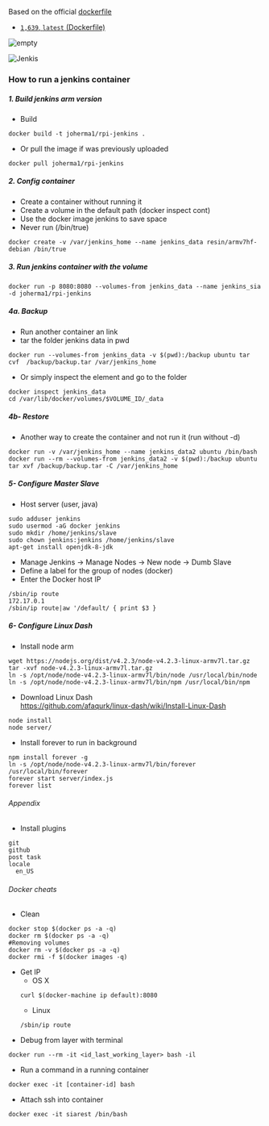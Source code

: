 Based on the official [dockerfile](https://github.com/joherma1/sia-ci/blob/master/jenkins/Dockerfile)
* [`1,639`, `latest` (Dockerfile)](https://github.com/joherma1/sia-ci/blob/master/jenkins/Dockerfile)

![empty](http://cdn.shopify.com/s/files/1/0279/1227/t/5/assets/highsnobiety-logo-badge-white.svg?75070636155751373 "empty")

![Jenkis](http://jenkins-ci.org/sites/default/files/jenkins_logo.png "Jenkins")

### How to run a jenkins container

##### 1. Build jenkins arm version
  * Build  
  ```
  docker build -t joherma1/rpi-jenkins .
  ```
  * Or pull the image if was previously uploaded   
  ```
  docker pull joherma1/rpi-jenkins
  ```

##### 2. Config container
  * Create a container without running it
  * Create a volume in the default path (docker inspect cont)
  * Use the docker image jenkins to save space
  * Never run (/bin/true)   
  ```
  docker create -v /var/jenkins_home --name jenkins_data resin/armv7hf-debian /bin/true
  ```


##### 3. Run jenkins container with the volume
```
docker run -p 8080:8080 --volumes-from jenkins_data --name jenkins_sia -d joherma1/rpi-jenkins
```


##### 4a. Backup
  * Run another container an link
  * tar the folder jenkins data in pwd  
  ```
  docker run --volumes-from jenkins_data -v $(pwd):/backup ubuntu tar cvf  /backup/backup.tar /var/jenkins_home
  ```
  * Or simply inspect the element and go to the folder   
  ```
  docker inspect jenkins_data
  cd /var/lib/docker/volumes/$VOLUME_ID/_data
  ```

##### 4b- Restore
  * Another way to create the container and not run it (run without -d)   
  ```
  docker run -v /var/jenkins_home --name jenkins_data2 ubuntu /bin/bash
  docker run --rm --volumes-from jenkins_data2 -v $(pwd):/backup ubuntu tar xvf /backup/backup.tar -C /var/jenkins_home
  ```

##### 5- Configure Master Slave
  * Host server (user, java)   
  ```
  sudo adduser jenkins
  sudo usermod -aG docker jenkins
  sudo mkdir /home/jenkins/slave
  sudo chown jenkins:jenkins /home/jenkins/slave
  apt-get install openjdk-8-jdk
  ```
  * Manage Jenkins -> Manage Nodes -> New node -> Dumb Slave
  * Define a label for the group of nodes (docker)
  * Enter the Docker host IP   
  ```
  /sbin/ip route
  172.17.0.1
  /sbin/ip route|aw '/default/ { print $3 }
  ```

##### 6- Configure Linux Dash
  * Install node arm   
  ```
  wget https://nodejs.org/dist/v4.2.3/node-v4.2.3-linux-armv7l.tar.gz
  tar -xvf node-v4.2.3-linux-armv7l.tar.gz
  ln -s /opt/node/node-v4.2.3-linux-armv7l/bin/node /usr/local/bin/node
  ln -s /opt/node/node-v4.2.3-linux-armv7l/bin/npm /usr/local/bin/npm
  ```
  * Download Linux Dash  
  https://github.com/afaqurk/linux-dash/wiki/Install-Linux-Dash   
  ```
  node install
  node server/
  ```
  * Install forever to run in background   
  ```
  npm install forever -g
  ln -s /opt/node/node-v4.2.3-linux-armv7l/bin/forever /usr/local/bin/forever
  forever start server/index.js
  forever list
  ```

###### Appendix
  * Install plugins   
  ```
  git
  github
  post task
  locale
    en_US
  ```
		

###### Docker cheats
  * Clean   
  ```
  docker stop $(docker ps -a -q)
  docker rm $(docker ps -a -q)
  #Removing volumes
  docker rm -v $(docker ps -a -q)
  docker rmi -f $(docker images -q)
  ```
  * Get IP
    * OS X   
    ```
    curl $(docker-machine ip default):8080
    ```
    * Linux   
    ```
    /sbin/ip route
    ```
  * Debug from layer with terminal   
  ```
  docker run --rm -it <id_last_working_layer> bash -il
  ```
  * Run a command in a running container   
  ```
  docker exec -it [container-id] bash
  ```
  * Attach ssh into container   
  ```
  docker exec -it siarest /bin/bash
  ```